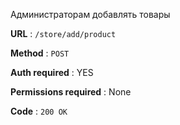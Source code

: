 Администраторам добавлять товары

**URL** : `/store/add/product`

**Method** : `POST`

**Auth required** : YES

**Permissions required** : None

**Code** : `200 OK`